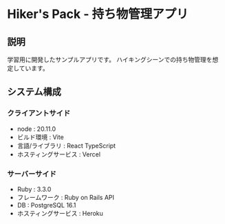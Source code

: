 # Hiker's Pack - 持ち物管理アプリ

## 説明

学習用に開発したサンプルアプリです。
ハイキングシーンでの持ち物管理を想定しています。

## システム構成

### クライアントサイド

* node : 20.11.0
* ビルド環境 : Vite
* 言語/ライブラリ : React TypeScript
* ホスティングサービス : Vercel

### サーバーサイド

* Ruby : 3.3.0
* フレームワーク : Ruby on Rails API
* DB : PostgreSQL 16.1
* ホスティングサービス : Heroku
